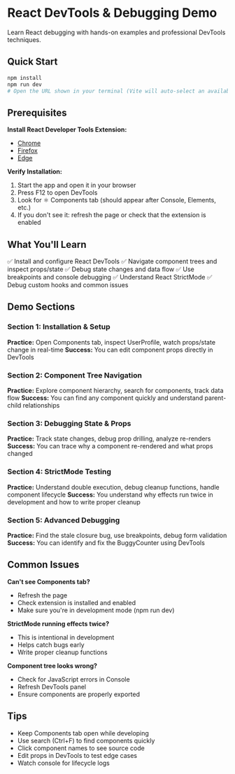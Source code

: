 # React DevTools & Debugging Demo

Learn React debugging with hands-on examples and professional DevTools techniques.

## Quick Start

```bash
npm install
npm run dev
# Open the URL shown in your terminal (Vite will auto-select an available port)
```

## Prerequisites

**Install React Developer Tools Extension:**
- [Chrome](https://chrome.google.com/webstore/detail/react-developer-tools/fmkadmapgofadopljbjfkapdkoienihi)
- [Firefox](https://addons.mozilla.org/en-US/firefox/addon/react-devtools/)
- [Edge](https://microsoftedge.microsoft.com/addons/detail/react-developer-tools/gpphkfbcpidddadnkolkpfckpihlkkil)

**Verify Installation:**
1. Start the app and open it in your browser
2. Press F12 to open DevTools
3. Look for ⚛️ Components tab (should appear after Console, Elements, etc.)
4. If you don't see it: refresh the page or check that the extension is enabled

## What You'll Learn

✅ Install and configure React DevTools
✅ Navigate component trees and inspect props/state
✅ Debug state changes and data flow
✅ Use breakpoints and console debugging
✅ Understand React StrictMode
✅ Debug custom hooks and common issues

## Demo Sections

### Section 1: Installation & Setup
**Practice:** Open Components tab, inspect UserProfile, watch props/state change in real-time
**Success:** You can edit component props directly in DevTools

### Section 2: Component Tree Navigation
**Practice:** Explore component hierarchy, search for components, track data flow
**Success:** You can find any component quickly and understand parent-child relationships

### Section 3: Debugging State & Props
**Practice:** Track state changes, debug prop drilling, analyze re-renders
**Success:** You can trace why a component re-rendered and what props changed

### Section 4: StrictMode Testing
**Practice:** Understand double execution, debug cleanup functions, handle component lifecycle
**Success:** You understand why effects run twice in development and how to write proper cleanup

### Section 5: Advanced Debugging
**Practice:** Find the stale closure bug, use breakpoints, debug form validation
**Success:** You can identify and fix the BuggyCounter using DevTools

## Common Issues

**Can't see Components tab?**
- Refresh the page
- Check extension is installed and enabled
- Make sure you're in development mode (npm run dev)

**StrictMode running effects twice?**
- This is intentional in development
- Helps catch bugs early
- Write proper cleanup functions

**Component tree looks wrong?**
- Check for JavaScript errors in Console
- Refresh DevTools panel
- Ensure components are properly exported

## Tips

- Keep Components tab open while developing
- Use search (Ctrl+F) to find components quickly
- Click component names to see source code
- Edit props in DevTools to test edge cases
- Watch console for lifecycle logs
